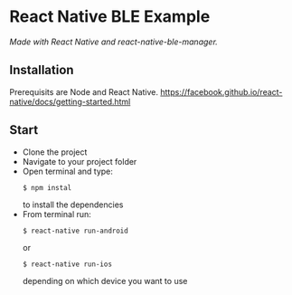 # React Native BLE Example

*Made with React Native and react-native-ble-manager.*

## Installation

Prerequisits are Node and React Native.
https://facebook.github.io/react-native/docs/getting-started.html

## Start

- Clone the project
- Navigate to your project folder
- Open terminal and type:
  ```
  $ npm instal
  ```
  to install the dependencies
- From terminal run:
  ```
  $ react-native run-android
  ```
  or
  ```
  $ react-native run-ios
  ```
  depending on which device you want to use
